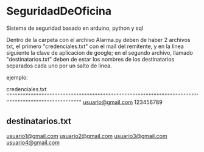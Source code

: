 # SeguridadDeOficina
Sistema de seguridad basado en arduino, python y sql

Dentro de la carpeta con el archivo Alarma.py deben de haber 2 archivos txt, el primero "credenciales.txt" con el mail del remitente, y en la linea siguiente la clave de aplicacion de google; en el segundo archivo, llamado "destinatarios.txt" deben de estar los nombres de los destinatarios separados cada uno por un salto de linea.

ejemplo:

credenciales.txt
'''''''''''''''''''''''''''''''''''''''''''''''''''''''''''''''''''''''''''''''''''''''''''''''''''''''''''''''''''''''''''''''''''''''''''''''''''''''''''''''''''''''
usuario@gmail.com
123456789



destinatarios.txt
----------------------------------------------------------------------------------------------------------------------------------------------------------------------
usuario1@gmail.com
usuario2@gmail.com
usuario3@gmail.com
usuario4@gmail.com
